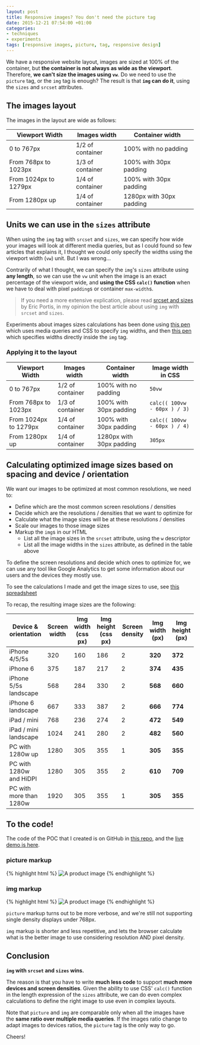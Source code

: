 ```yaml
---
layout: post
title: Responsive images? You don't need the picture tag
date: 2015-12-21 07:54:00 +01:00
categories:
- techniques
- experiments
tags: [responsive images, picture, tag, responsive design]
---
```

We have a responsive website layout, images are sized at 100% of the container, but **the container is not always as wide as the viewport**. Therefore, **we can't size the images using `vw`**. Do we need to use the `picture` tag, or the `img` tag is enough? The result is that **`img` can do it**, using the `sizes` and `srcset` attributes.

## The images layout

The images in the layout are wide as follows:

| Viewport Width        | Images width     | Container width          |
|-----------------------|------------------|--------------------------|
| 0 to 767px            | 1/2 of container | 100% with no padding     |
| From 768px to 1023px  | 1/3 of container | 100% with 30px padding   |
| From 1024px to 1279px | 1/4 of container | 100% with 30px padding   |
| From 1280px up        | 1/4 of container | 1280px with 30px padding |

## Units we can use in the `sizes` attribute

When using the `img` tag with `srcset` and `sizes`, we can specify how wide your images will look at different media queries, but as I could found so few articles that explains it, I thought we could only specify the widths using the viewport width (`vw`) unit. But I was wrong...

Contrarily of what I thought, we can specify the `img`'s `sizes` attribute using **any length**, so we can use the `vw` unit when the image is an exact percentage of the viewport wide, and **using the CSS `calc()` function** when we have to deal with pixel `padding`s or container `max-width`s.

> If you need a more extensive explication, please read [srcset and sizes](https://ericportis.com/posts/2014/srcset-sizes/) by Eric Portis, in my opinion the best article about using `img` with `srcset` and `sizes`.

Experiments about images sizes calculations has been done using [this pen](http://codepen.io/verlok/pen/JGXeyz?editors=110) which uses media queries and CSS to specify `img` widths, and then [this pen](http://codepen.io/verlok/pen/adNQqX?editors=110) which specifies widths directly inside the `img` tag.

### Applying it to the layout

| Viewport Width        | Images width     | Container width          | Image width in CSS          |
|-----------------------|------------------|--------------------------|-----------------------------|
| 0 to 767px            | 1/2 of container | 100% with no padding     | `50vw`                      |
| From 768px to 1023px  | 1/3 of container | 100% with 30px padding   | `calc(( 100vw - 60px ) / 3)`|
| From 1024px to 1279px | 1/4 of container | 100% with 30px padding   | `calc(( 100vw - 60px ) / 4)`|
| From 1280px up        | 1/4 of container | 1280px with 30px padding | `305px`                     |

## Calculating optimized image sizes based on spacing and device / orientation

We want our images to be optimized at most common resolutions, we need to:

* Define which are the most common screen resolutions / densities
* Decide which are the resolutions / densities that we want to optimize for
* Calculate what the image sizes will be at these resolutions / densities
* Scale our images to those image sizes
* Markup the `img`s in our HTML
    * List all the image sizes in the `srcset` attribute, using the `w` descriptor
    * List all the image widths in the `sizes` attribute, as defined in the table above

To define the screen resolutions and decide which ones to optimize for, we can use any tool like Google Analytics to get some information about our users and the devices they mostly use.

To see the calculations I made and get the image sizes to use, see [this spreadsheet](https://docs.google.com/spreadsheets/d/1BCeWGXOevUHlL8l9ti2i81C9BgSsHtybO9Z9WAYpfnQ/edit)

To recap, the resulting image sizes are the following:

| Device & orientation    | Screen width | Img width (css px) | Img height (css px) | Screen density | Img width (px) | Img height (px) |
|-------------------------|--------------|--------------------|---------------------|----------------|----------------|-----------------|
| iPhone 4/5/5s           | 320          | 160                | 186                 | 2              | **320**        | **372**             |
| iPhone 6                | 375          | 187                | 217                 | 2              | **374**        | **435**             |
| iPhone 5/5s landscape   | 568          | 284                | 330                 | 2              | **568**        | **660**             |
| iPhone 6 landscape      | 667          | 333                | 387                 | 2              | **666**        | **774**             |
| iPad / mini             | 768          | 236                | 274                 | 2              | **472**        | **549**             |
| iPad / mini landscape   | 1024         | 241                | 280                 | 2              | **482**        | **560**             |
| PC with 1280w up        | 1280         | 305                | 355                 | 1              | **305**        | **355**             |
| PC with 1280w and HiDPI | 1280         | 305                | 355                 | 2              | **610**        | **709**             |
| PC with more than 1280w | 1920         | 305                | 355                 | 1              | **305**        | **355**             |

## To the code!

The code of the POC that I created is on GitHub in [this repo](https://www.github.com/verlok/responsiveImagesTagsCompared), and the [live demo is here](http://verlok.github.io/responsiveImagesTagsCompared).

### picture markup

{% highlight html %}
<picture>
    <source media="(max-width: 320px)"
            srcset="http://placehold.it/320x372 2x">
    <source media="(max-width: 375px)"
            srcset="http://placehold.it/374x435 2x">
    <source media="(max-width: 568px)"
            srcset="http://placehold.it/568x660 2x">
    <source media="(max-width: 667px)"
            srcset="http://placehold.it/666x774 2x">
    <source media="(max-width: 768px)"
            srcset="http://placehold.it/472x549 2x">
    <source media="(max-width: 1024px)"
            srcset="http://placehold.it/241x280 1x, http://placehold.it/482x560 2x">
    <source media="(min-width: 1280px)"
            srcset="http://placehold.it/305x355 1x, http://placehold.it/610x709 2x">
    <img src="http://placehold.it/305x355" alt="A product image">
</picture>
{% endhighlight %}

### img markup

{% highlight html %}
<img src="http://placehold.it/305x355"
         srcset="http://placehold.it/241x280 241w,
             http://placehold.it/305x355 305w,
             http://placehold.it/320x372 320w,
             http://placehold.it/374x435 374w,
             http://placehold.it/472x549 472w,
             http://placehold.it/482x560 482w,
             http://placehold.it/568x660 578w,
             http://placehold.it/610x709 610w,
             http://placehold.it/666x774 666w"
         sizes="(min-width: 1280px) 305px,
            (min-width: 1024px) calc((100vw - 60px) / 4),
            (min-width: 768px) calc((100vw - 60px) / 3),
            50vw"
         alt="A product image">
{% endhighlight %}

`picture` markup turns out to be more verbose, and we're still not supporting single density displays under 768px.

`img` markup is shorter and less repetitive, and lets the browser calculate what is the better image to use considering resolution AND pixel density.

## Conclusion

**`img` with `srcset` and `sizes` wins.**

The reason is that you have to write **much less code** to support **much more devices and screen densities**. Given the ability to use CSS' `calc()` function in the length expression of the `sizes` attribute, we can do even complex calculations to define the right image to use even in complex layouts.

Note that `picture` and `img` are comparable only when all the images have the **same ratio over multiple media queries**. If the images ratio change to adapt images to devices ratios, the `picture` tag is the only way to go.

Cheers!
